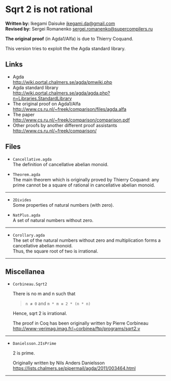 # Sqrt 2 is not rational

**Written by:** Ikegami Daisuke <ikegami.da@gmail.com>  
**Revised by:** Sergei Romanenko <sergei.romanenko@supercompilers.ru>

**The original proof** (in Agda1/Alfa) is due to Thierry Coquand.

This version tries to exploit the the Agda standard library.

## Links

* Agda  
  <http://wiki.portal.chalmers.se/agda/pmwiki.php>
* Agda standard library  
  <http://wiki.portal.chalmers.se/agda/agda.php?n=Libraries.StandardLibrary>
* The original proof on Agda1/Alfa  
  <http://www.cs.ru.nl/~freek/comparison/files/agda.alfa>
* The paper  
  <http://www.cs.ru.nl/~freek/comparison/comparison.pdf>
* Other proofs by another different proof assistants  
  <http://www.cs.ru.nl/~freek/comparison/>

## Files

* `Cancellative.agda`  
  The definition of cancellative abelian monoid.

* `Theorem.agda`  
  The main theorem which is originally proved by Thierry Coquand:
  any prime cannot be a square of rational in cancellative
  abelian monoid.

---

* `2Divides`  
  Some properties of natural numbers (with zero).

* `NatPlus.agda`  
  A set of natural numbers without zero.

---

* `Corollary.agda`  
  The set of the natural numbers without zero and  multiplication
  forms a cancellative abelian monoid.  
  Thus, the square root of two is irrational.

---

## Miscellanea

* `Corbineau.Sqrt2`

  There is no m and n such that

    > `n ≢ 0` and `m * m ≡ 2 * (n * n)`

  Hence, sqrt 2 is irrational.

  The proof in Coq has been originally written by Pierre Corbineau  
  <http://www-verimag.imag.fr/~corbinea/ftp/programs/sqrt2.v>

---

* `Danielsson.2IsPrime`

  2 is prime.

  Originally written by Nils Anders Danielsson  
  <https://lists.chalmers.se/pipermail/agda/2011/003464.html>

---
